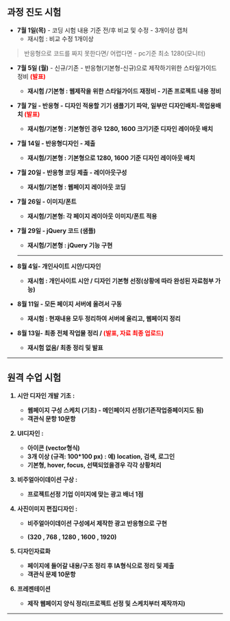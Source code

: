## 과정 진도 시험

- **7월 1일(목)** -  코딩 시험 내용 기준 전/후 비교 및 수정 - 3개이상 캡처
  - 재시험 :  비교 수정 1개이상

>  반응형으로 코드를 짜지 못한다면/ 어렵다면 - pc기준 최소 1280(모니터)

- **7월 5일 (월)** - 신규/기존 - 반응형(기본형-신규)으로 제작하기위한 스타일가이드 정비 <strong style="color:#f00">(발표)</strong><strong>
  
  - 재시험 /기본형 : 웹제작을 위한 스타일가이드 재정비 - 기존 프로젝트 내용 정비
  
- **7월 7일** - 반응형 - 디자인 적용할 기기 샘플기기 파악, 일부만 디자인배치-목업용배치 <strong style="color:#f00">(발표)</strong><strong>
  
  - 재시험/기본형 : 기본형인 경우 1280, 1600 크기기준 디자인 레이아웃 배치 
  
- **7월 14일** - 반응형디자인 - 제출
  
  - 재시험/기본형 : 기본형으로 1280, 1600 기준 디자인 레이아웃 배치
  
- **7월 20일** - 반응형 코딩 제출 - 레이아웃구성
  
  - 재시험/기본형 : 웹페이지 레이아웃 코딩
  
- **7월 26일** - 이미지/폰트
  - 재시험/기본형: 각 페이지 레이아웃 이미지/폰트 적용

- **7월 29일** - jQuery 코드 (샘플)
  
  - 재시험/기본형 : jQuery 기능 구현
  
  ---
  
  
  
- **8월 4일**- 개인사이트 시안/디자인
  
  - 재시험 :  개인사이트 시안 / 디자인 기본형 선정(상황에 따라 완성된 자료첨부 가능)
  
- **8월 11일** - 모든 페이지 서버에 올려서 구동
  - 재시험 : 현재내용 모두 정리하여 서버에 올리고, 웹페이지 정리

- **8월 13일- 최종 전체 작업물 정리 /  <strong style="color:#f00">(발표, 자료 최종 업로드)</strong><strong>**
  
  - 재시험 없음/ 최종 정리 및 **발표**



---

## 원격 수업 시험


1. **시안 디자인 개발 기초** :  

   - 웹페이지 구성 스케치 (기초) - 메인페이지 선정(기존작업중페이지도 됨)
   - **객관식 문항 10문항**

1. **UI디자인** : 

   - 아이콘 (vector형식) 
   - 3개 이상 (규격: 100*100 px) : **예)** location, 검색, 로그인
   - **기본형**, **hover**, **focus**, **선택되었을경우** 각각 상황처리

1. **비주얼아이데이션 구상 :** 

   - 프로젝트선정 기업 이미지에 맞는 광고 배너 1점

1. **사진이미지 편집디자인 :** 

   - 비주얼아이데이션 구성에서 제작한 광고 반응형으로 구현

   - (320 , 768 , 1280 , 1600 , 1920)

1. **디자인자료화**

   - 페이지에 들어갈 내용/구조 정리 후 IA형식으로 정리 및 제출
   - **객관식 문제 10문항**

1. **프레젠테이션**

   - 제작 웹페이지 양식 정리(프로젝트 선정 및 스케치부터 제작까지)

---









